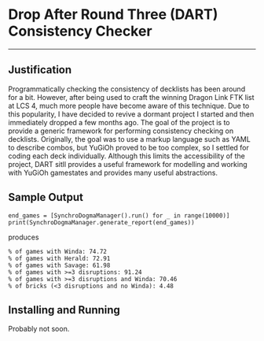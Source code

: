 # Drop After Round Three (DART) Consistency Checker
---

## Justification

Programmatically checking the consistency of decklists has been around for a bit. However, after being used to craft the winning Dragon Link FTK list at LCS 4, much more people have become aware of this technique. Due to this popularity, I have decided to revive a dormant project I started and then immediately dropped a few months ago. The goal of the project is to provide a generic framework for performing consistency checking on decklists. Originally, the goal was to use a markup language such as YAML to describe combos, but YuGiOh proved to be too complex, so I settled for coding each deck individually. Although this limits the accessibility of the project, DART sitll provides a useful framework for modelling and working with YuGiOh gamestates and provides many useful abstractions. 

## Sample Output

```
end_games = [SynchroDogmaManager().run() for _ in range(10000)]
print(SynchroDogmaManager.generate_report(end_games))
```
produces
```
% of games with Winda: 74.72
% of games with Herald: 72.91
% of games with Savage: 61.98
% of games with >=3 disruptions: 91.24
% of games with >=3 disruptions and Winda: 70.46
% of bricks (<3 disruptions and no Winda): 4.48
```

## Installing and Running

Probably not soon.